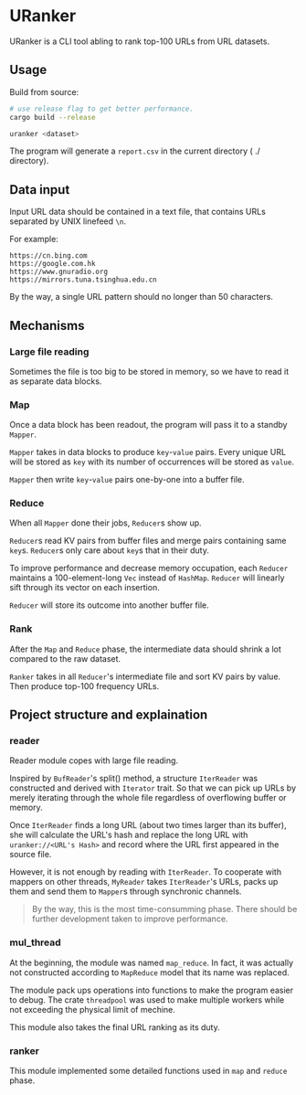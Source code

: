 # URanker

URanker is a CLI tool abling to rank top-100 URLs from URL datasets.

## Usage

Build from source:

```bash
# use release flag to get better performance.
cargo build --release
```

```bash
uranker <dataset>
```

The program will generate a `report.csv` in the current directory ( ./ directory).

## Data input

Input URL data should be contained in a text file, that contains URLs separated by UNIX linefeed `\n`.

For example:

```text
https://cn.bing.com
https://google.com.hk
https://www.gnuradio.org
https://mirrors.tuna.tsinghua.edu.cn
```

By the way, a single URL pattern should no longer than 50 characters.

## Mechanisms

### Large file reading

Sometimes the file is too big to be stored in memory, so we have to read it as separate data blocks.

### Map

Once a data block has been readout, the program will pass it to a standby `Mapper`.

`Mapper` takes in data blocks to produce `key`-`value` pairs. Every unique URL will be stored as `key` with its number of occurrences will be stored as `value`.

`Mapper` then write `key`-`value` pairs one-by-one into a buffer file.

### Reduce

When all `Mapper` done their jobs, `Reducer`s show up.

`Reducer`s read KV pairs from buffer files and merge pairs containing same `key`s. `Reducer`s only care about `key`s that in their duty.

To improve performance and decrease memory occupation, each `Reducer` maintains a 100-element-long `Vec` instead of `HashMap`. `Reducer` will linearly sift through its vector on each insertion. 

`Reducer` will store its outcome into another buffer file.

### Rank

After the `Map` and `Reduce` phase, the intermediate data should shrink a lot compared to the raw dataset.

`Ranker` takes in all `Reducer`'s intermediate file and sort KV pairs by value. Then produce top-100 frequency URLs.

## Project structure and explaination

### reader

Reader module copes with large file reading. 

Inspired by `BufReader`'s split() method, a structure `IterReader` was constructed and derived with `Iterator` trait. So that we can pick up URLs by merely iterating through the whole file regardless of overflowing buffer or memory.

Once `IterReader` finds a long URL (about two times larger than its buffer), she will calculate the URL's hash and replace the long URL with `uranker://<URL's Hash>` and record where the URL first appeared in the source file.

However, it is not enough by reading with `IterReader`. To cooperate with mappers on other threads, `MyReader` takes `IterReader`'s URLs, packs up them and send them to `Mapper`s through synchronic channels. 

> By the way, this is the most time-consumming phase. There should be further development taken to improve performance.

### mul_thread

At the beginning, the module was named `map_reduce`. In fact, it was actually not constructed according to `MapReduce` model that its name was replaced.

The module pack ups operations into functions to make the program easier to debug. The crate `threadpool` was used to make multiple workers while not exceeding the physical limit of mechine.

This module also takes the final URL ranking as its duty.

### ranker

This module implemented some detailed functions used in `map` and `reduce` phase.
